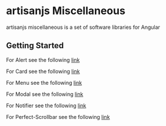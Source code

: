 # artisanjs Miscellaneous

artisanjs miscellaneous is a set of software libraries for Angular

## Getting Started

For Alert see the following [link](https://github.com/turbong/artisanjs/tree/master/projects/artisanjs/alert)

For Card see the following [link](https://github.com/turbong/artisanjs/tree/master/projects/artisanjs/card)

For Menu see the following [link](https://github.com/turbong/artisanjs/tree/master/projects/artisanjs/menu-admin)

For Modal see the following [link](https://github.com/turbong/artisanjs/tree/master/projects/artisanjs/modal)

For Notifier see the following [link](https://github.com/turbong/artisanjs/tree/master/projects/artisanjs/notifier)

For Perfect-Scrollbar see the following [link](https://github.com/turbong/artisanjs/tree/master/projects/artisanjs/perfect-scrollbar)
